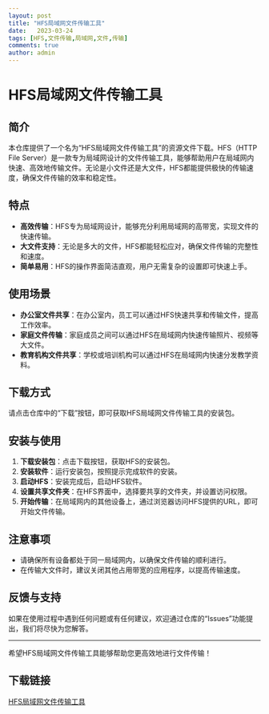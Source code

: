 ```yaml
---
layout: post
title: "HFS局域网文件传输工具"
date:   2023-03-24
tags: [HFS,文件传输,局域网,文件,传输]
comments: true
author: admin
---
```

# HFS局域网文件传输工具

## 简介
本仓库提供了一个名为“HFS局域网文件传输工具”的资源文件下载。HFS（HTTP File Server）是一款专为局域网设计的文件传输工具，能够帮助用户在局域网内快速、高效地传输文件。无论是小文件还是大文件，HFS都能提供极快的传输速度，确保文件传输的效率和稳定性。

## 特点
- **高效传输**：HFS专为局域网设计，能够充分利用局域网的高带宽，实现文件的快速传输。
- **大文件支持**：无论是多大的文件，HFS都能轻松应对，确保文件传输的完整性和速度。
- **简单易用**：HFS的操作界面简洁直观，用户无需复杂的设置即可快速上手。

## 使用场景
- **办公室文件共享**：在办公室内，员工可以通过HFS快速共享和传输文件，提高工作效率。
- **家庭文件传输**：家庭成员之间可以通过HFS在局域网内快速传输照片、视频等大文件。
- **教育机构文件共享**：学校或培训机构可以通过HFS在局域网内快速分发教学资料。

## 下载方式
请点击仓库中的“下载”按钮，即可获取HFS局域网文件传输工具的安装包。

## 安装与使用
1. **下载安装包**：点击下载按钮，获取HFS的安装包。
2. **安装软件**：运行安装包，按照提示完成软件的安装。
3. **启动HFS**：安装完成后，启动HFS软件。
4. **设置共享文件夹**：在HFS界面中，选择要共享的文件夹，并设置访问权限。
5. **开始传输**：在局域网内的其他设备上，通过浏览器访问HFS提供的URL，即可开始文件传输。

## 注意事项
- 请确保所有设备都处于同一局域网内，以确保文件传输的顺利进行。
- 在传输大文件时，建议关闭其他占用带宽的应用程序，以提高传输速度。

## 反馈与支持
如果在使用过程中遇到任何问题或有任何建议，欢迎通过仓库的“Issues”功能提出，我们将尽快为您解答。

---

希望HFS局域网文件传输工具能够帮助您更高效地进行文件传输！

## 下载链接

[HFS局域网文件传输工具](https://pan.quark.cn/s/b1f59ca984c2)